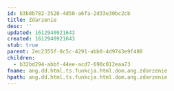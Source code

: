 ```yaml
---
id: b3b8b782-3520-4d50-a6fa-2d33e30bc2cb
title: Zdarzenie
desc: ''
updated: 1612940921643
created: 1612940921643
stub: true
parent: 2ec2355f-8c5c-4291-abb0-4d9743e9f480
children:
  - b32bd294-abbf-44ee-acd7-690c012eaa73
fname: ang.dd.html.ts.funkcja.html.dom.ang.zdarzenie
hpath: ang.dd.html.ts.funkcja.html.dom.ang.zdarzenie
---
```



